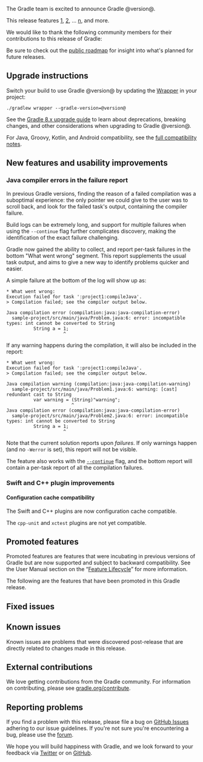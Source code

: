 The Gradle team is excited to announce Gradle @version@.

This release features [1](), [2](), ... [n](), and more.

<!-- 
Include only their name, impactful features should be called out separately below.
 [Some person](https://github.com/some-person)

 THIS LIST SHOULD BE ALPHABETIZED BY [PERSON NAME] - the docs:updateContributorsInReleaseNotes task will enforce this ordering, which is case-insensitive.
-->

We would like to thank the following community members for their contributions to this release of Gradle:

Be sure to check out the [public roadmap](https://blog.gradle.org/roadmap-announcement) for insight into what's planned for future releases.

## Upgrade instructions

Switch your build to use Gradle @version@ by updating the [Wrapper](userguide/gradle_wrapper.html) in your project:

`./gradlew wrapper --gradle-version=@version@`

See the [Gradle 8.x upgrade guide](userguide/upgrading_version_8.html#changes_@baseVersion@) to learn about deprecations, breaking changes, and other considerations when upgrading to Gradle @version@.

For Java, Groovy, Kotlin, and Android compatibility, see the [full compatibility notes](userguide/compatibility.html).   

## New features and usability improvements

<!-- Do not add breaking changes or deprecations here! Add them to the upgrade guide instead. -->

<!--

================== TEMPLATE ==============================

<a name="FILL-IN-KEY-AREA"></a>
### FILL-IN-KEY-AREA improvements

<<<FILL IN CONTEXT FOR KEY AREA>>>
Example:
> The [configuration cache](userguide/configuration_cache.html) improves build performance by caching the result of
> the configuration phase. Using the configuration cache, Gradle can skip the configuration phase entirely when
> nothing that affects the build configuration has changed.

#### FILL-IN-FEATURE
> HIGHLIGHT the use case or existing problem the feature solves
> EXPLAIN how the new release addresses that problem or use case
> PROVIDE a screenshot or snippet illustrating the new feature, if applicable
> LINK to the full documentation for more details

================== END TEMPLATE ==========================


==========================================================
ADD RELEASE FEATURES BELOW
vvvvvvvvvvvvvvvvvvvvvvvvvvvvvvvvvvvvvvvvvvvvvvvvvvvvvvvvvv -->

<a name="java-compiler-error-rendering"></a>
### Java compiler errors in the failure report

In previous Gradle versions, finding the reason of a failed compilation was a suboptimal experience: the only pointer we could give to the user was to scroll back, and look for the failed task's output, containing the compiler failure.

Build logs can be extremely long, and support for multiple failures when using the `--continue` flag further complicates discovery, making the identification of the exact failure challenging.

Gradle now gained the ability to collect, and report per-task failures in the bottom "What went wrong" segment.
This report supplements the usual task output, and aims to give a new way to identify problems quicker and easier.

A simple failure at the bottom of the log will show up as:
```
* What went wrong:
Execution failed for task ':project1:compileJava'.
> Compilation failed; see the compiler output below.

Java compilation error (compilation:java:java-compilation-error)
  sample-project/src/main/java/Problem.java:6: error: incompatible types: int cannot be converted to String
          String a = 1;
                     ^
```

If any warning happens during the compilation, it will also be included in the report:
```
* What went wrong:
Execution failed for task ':project1:compileJava'.
> Compilation failed; see the compiler output below.

Java compilation warning (compilation:java:java-compilation-warning)
  sample-project/src/main/java/Problem1.java:6: warning: [cast] redundant cast to String
          var warning = (String)"warning";
                        ^
Java compilation error (compilation:java:java-compilation-error)
  sample-project/src/main/java/Problem2.java:6: error: incompatible types: int cannot be converted to String
          String a = 1;
                     ^
```

Note that the current solution reports upon _failures_. If only warnings happen (and no `-Werror` is set), this report will not be visible.

The feature also works with the [`--continue`](userguide/command_line_interface.html#sec:continue_build_on_failure) flag, and the bottom report will contain a per-task report of all the compilation failures.

<a name="native-plugin-improvements"></a>
### Swift and C++ plugin improvements

#### Configuration cache compatibility

The Swift and C++ plugins are now configuration cache compatible.

The `cpp-unit` and `xctest` plugins are not yet compatible.

<!-- ^^^^^^^^^^^^^^^^^^^^^^^^^^^^^^^^^^^^^^^^^^^^^^^^^^^^^
ADD RELEASE FEATURES ABOVE
==========================================================

-->

## Promoted features
Promoted features are features that were incubating in previous versions of Gradle but are now supported and subject to backward compatibility.
See the User Manual section on the “[Feature Lifecycle](userguide/feature_lifecycle.html)” for more information.

The following are the features that have been promoted in this Gradle release.

<!--
### Example promoted
-->

## Fixed issues

<!--
This section will be populated automatically
-->

## Known issues

Known issues are problems that were discovered post-release that are directly related to changes made in this release.

<!--
This section will be populated automatically
-->

## External contributions

We love getting contributions from the Gradle community. For information on contributing, please see [gradle.org/contribute](https://gradle.org/contribute).

## Reporting problems

If you find a problem with this release, please file a bug on [GitHub Issues](https://github.com/gradle/gradle/issues) adhering to our issue guidelines.
If you're not sure you're encountering a bug, please use the [forum](https://discuss.gradle.org/c/help-discuss).

We hope you will build happiness with Gradle, and we look forward to your feedback via [Twitter](https://twitter.com/gradle) or on [GitHub](https://github.com/gradle).
